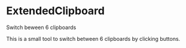 # ExtendedClipboard
Switch beween 6 clipboards

This is a small tool to switch between 6 clipboards by clicking buttons. 
